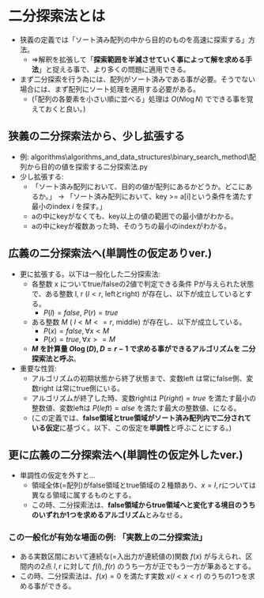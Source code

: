 # 二分探索法とは

- 狭義の定義では「ソート済み配列の中から目的のものを高速に探索する」方法。
  - =>解釈を拡張して「**探索範囲を半減させていく事によって解を求める手法**」と捉える事で、より多くの問題に適用できる。
- まず二分探索を行う為には、配列がソート済みである事が必要。そうでない場合には、まず配列にソート処理を適用する必要がある。
  - (「配列の各要素を小さい順に並べる」処理は $O(N \log N)$ でできる事を覚えておくと良い。)

## 狭義の二分探索法から、少し拡張する

- 例: algorithms\algorithms_and_data_structures\binary_search_method\配列から目的の値を探索する二分探索法.py
- 少し拡張する:
  - 「ソート済み配列において、目的の値が配列にあるかどうか。どこにあるか。」 -> 「ソート済み配列において、key >= a[i]という条件を満たす最小のindex $i$ を探す。」
  - aの中にkeyがなくても、key以上の値の範囲での最小値がわかる。
  - aの中にkeyが複数あった時、そのうちの最小のindexがわかる。

## 広義の二分探索法へ(単調性の仮定ありver.)

- 更に拡張する。以下は一般化した二分探索法:
  - 各整数 x についてtrue/falseの2値で判定できる条件 Pが与えられた状態で、ある整数 l, r ($l < r$, leftとright) が存在し、以下が成立しているとする。
    - $P(l) = false$, $P(r) = true$
  - ある整数 $M$ ( $l < M <= r$, middle) が存在し、以下が成立している。
    - $P(x) = false, \forall x < M$
    - $P(x) = true, \forall x >= M$
  - **$M$ を計算量 $O \log(D), D = r-1$ で求める事ができるアルゴリズムを 二分探索法と呼ぶ**。
- 重要な性質:
  - アルゴリズムの初期状態から終了状態まで、変数left は常にfalse側、変数right は常にtrue側にいる。
  - アルゴリズムが終了した時、変数rightは $P(right) = true$ を満たす最小の整数値、変数leftは $P(left) = alse$ を満たす最大の整数値、になる。
  - (この定義では、**false領域とtrue領域がソート済み配列内で二分されている仮定**に基づく。以下、この仮定を**単調性**と呼ぶことにする。)

## 更に広義の二分探索法へ(単調性の仮定外したver.)

- 単調性の仮定を外すと...
  - 領域全体(=配列)がfalse領域とtrue領域の２種類あり、$x = l, r$については異なる領域に属するものとする。
  - この時、二分探索法は、**false領域からtrue領域へと変化する境目のうちのいずれか1つを求めるアルゴリズム**とみなせる。

### この一般化が有効な場面の例: 「実数上の二分探索法」

- ある実数区間において連続な(=入出力が連続値の)関数 $f(x)$ が与えられ、区間内の2点 $l, r$ に対して $f(l), f(r)$ のうち一方が正でもう一方が筆あるとする。
- この時、二分探索法は、$f(x) = 0$ を満たす実数 $x (l <x <r)$ のうちの1つを求める事ができる。
